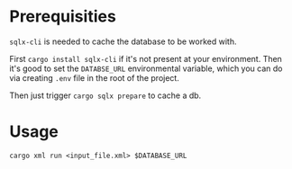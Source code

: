 # Prerequisities
`sqlx-cli` is needed to cache the database to be worked with.

First `cargo install sqlx-cli` if it's not present at your environment. Then it's good to set the `DATABSE_URL` environmental variable, which you can do via creating `.env` file in the root of the project.

Then just trigger `cargo sqlx prepare` to cache a db. 

# Usage
`cargo xml run <input_file.xml> $DATABASE_URL`
